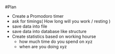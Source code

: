 #Plan
* Create a Promodoro timer
* ask for timings( How long will you work / resting )
* save data into file
* save data into database like structure 
* Create statistics based on working hourse
    * how much time do you spend on xyz
    * when are you doing xyz

